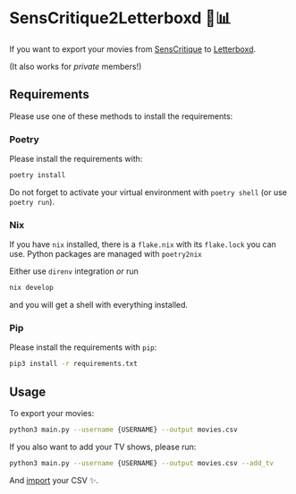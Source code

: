 SensCritique2Letterboxd 🍿📊
============================

If you want to export your movies from [SensCritique](https://senscritique.com) to [Letterboxd](https://letterboxd.com).

(It also works for *private* members!)

## Requirements

Please use one of these methods to install the requirements:

### Poetry

Please install the requirements with:

```bash
poetry install
```

Do not forget to activate your virtual environment with `poetry shell` (or use `poetry run`).

### Nix

If you have `nix` installed, there is a `flake.nix` with its `flake.lock` you can use.
Python packages are managed with `poetry2nix`

Either use `direnv` integration _or_ run

```bash
nix develop
```

and you will get a shell with everything installed.

### Pip

Please install the requirements with `pip`:

```bash
pip3 install -r requirements.txt
```

## Usage

To export your movies:

```bash
python3 main.py --username {USERNAME} --output movies.csv
```

If you also want to add your TV shows, please run:

```bash
python3 main.py --username {USERNAME} --output movies.csv --add_tv
```

And [import](https://letterboxd.com/import/) your CSV ✨.
